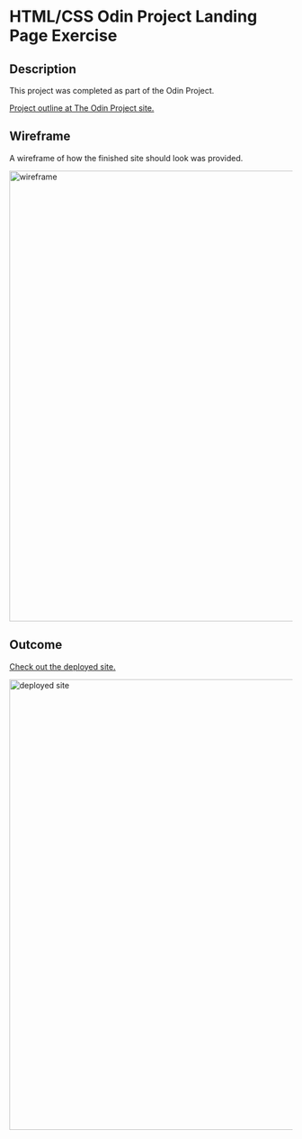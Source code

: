 # HTML/CSS Odin Project Landing Page Exercise

## Description
This project was completed as part of the Odin Project. 

[Project outline at The Odin Project site.](https://www.theodinproject.com/lessons/foundations-landing-page)

## Wireframe
A wireframe of how the finished site should look was provided.

<img width="800" alt="wireframe" src="https://user-images.githubusercontent.com/59127869/164000987-efc83f53-04dd-4bca-8e33-807c2b225dc6.png">

## Outcome

[Check out the deployed site.](https://jhugray.github.io/odincss/)

<img width="800" alt="deployed site" src="https://user-images.githubusercontent.com/59127869/164007708-305092a6-fd7b-4c65-998a-f71f22e736d4.png">

